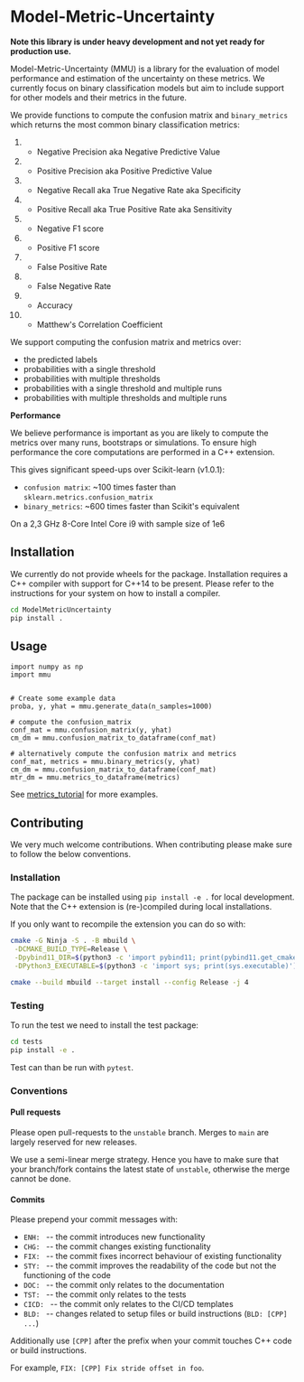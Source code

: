 # Model-Metric-Uncertainty

**Note this library is under heavy development and not yet ready for production use.**

Model-Metric-Uncertainty (MMU) is a library for the evaluation of model performance and estimation of the uncertainty on these metrics.
We currently focus on binary classification models but aim to include support for other models and their metrics in the future.

We provide functions to compute the confusion matrix and `binary_metrics` which returns the most common binary classification metrics:

1. - Negative Precision aka Negative Predictive Value
2. - Positive Precision aka Positive Predictive Value
3. - Negative Recall aka True Negative Rate aka Specificity
4. - Positive Recall aka True Positive Rate aka Sensitivity
5. - Negative F1 score
6. - Positive F1 score
7. - False Positive Rate
8. - False Negative Rate
9. - Accuracy
10. - Matthew's Correlation Coefficient

We support computing the confusion matrix and metrics over:
* the predicted labels
* probabilities with a single threshold
* probabilities with multiple thresholds
* probabilities with a single threshold and multiple runs
* probabilities with multiple thresholds and multiple runs

**Performance**

We believe performance is important as you are likely to compute the metrics over many runs, bootstraps or simulations.
To ensure high performance the core computations are performed in a C++ extension.

This gives significant speed-ups over Scikit-learn (v1.0.1):
* `confusion matrix`: ~100 times faster than `sklearn.metrics.confusion_matrix`
* `binary_metrics`: ~600 times faster than Scikit's equivalent

On a 2,3 GHz 8-Core Intel Core i9 with sample size of 1e6

## Installation

We currently do not provide wheels for the package.
Installation requires a C++ compiler with support for C++14 to be present.
Please refer to the instructions for your system on how to install a compiler.

```bash
cd ModelMetricUncertainty
pip install .

```

## Usage

```python3
import numpy as np
import mmu


# Create some example data
proba, y, yhat = mmu.generate_data(n_samples=1000)

# compute the confusion_matrix
conf_mat = mmu.confusion_matrix(y, yhat)
cm_dm = mmu.confusion_matrix_to_dataframe(conf_mat)

# alternatively compute the confusion matrix and metrics
conf_mat, metrics = mmu.binary_metrics(y, yhat)
cm_dm = mmu.confusion_matrix_to_dataframe(conf_mat)
mtr_dm = mmu.metrics_to_dataframe(metrics)

```
See [metrics_tutorial](https://github.com/RUrlus/ModelMetricUncertainty/blob/main/notebooks/metrics_tutorial.ipynb) for more examples.

## Contributing

We very much welcome contributions. When contributing please make sure to follow the below conventions.

### Installation

The package can be installed using `pip install -e .` for local development.
Note that the C++ extension is (re-)compiled during local installations.

If you only want to recompile the extension you can do so with:

```bash
cmake -G Ninja -S . -B mbuild \
 -DCMAKE_BUILD_TYPE=Release \
 -Dpybind11_DIR=$(python3 -c 'import pybind11; print(pybind11.get_cmake_dir())') \
 -DPython3_EXECUTABLE=$(python3 -c 'import sys; print(sys.executable)')

cmake --build mbuild --target install --config Release -j 4

```

### Testing

To run the test we need to install the test package:

```bash
cd tests
pip install -e .
```
Test can than be run with `pytest`.

### Conventions

#### Pull requests

Please open pull-requests to the `unstable` branch.
Merges to `main` are largely reserved for new releases.

We use a semi-linear merge strategy.
Hence you have to make sure that your branch/fork contains the latest state of `unstable`, otherwise the merge cannot be done.

#### Commits

Please prepend your commit messages with:

* `ENH: ` -- the commit introduces new functionality
* `CHG: ` -- the commit changes existing functionality
* `FIX: ` -- the commit fixes incorrect behaviour of existing functionality
* `STY: ` -- the commit improves the readability of the code but not the functioning of the code
* `DOC: ` -- the commit only relates to the documentation
* `TST: ` -- the commit only relates to the tests
* `CICD: ` -- the commit only relates to the CI/CD templates
* `BLD: ` -- changes related to setup files or build instructions (`BLD: [CPP] ...`)

Additionally use `[CPP]` after the prefix when your commit touches C++ code or build instructions.

For example, `FIX: [CPP] Fix stride offset in foo`.
